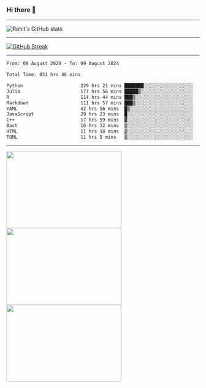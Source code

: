 ### Hi there 👋

<hr/>

![Rohit's GitHub stats](https://github-readme-stats.vercel.app/api?username=RohitRathore1&show_icons=true&theme=transparent)

<hr/>

[![GitHub Streak](http://github-readme-streak-stats.herokuapp.com?user=RohitRathore1&theme=dark&mode=weekly)](https://git.io/streak-stats)

<hr/>

<!--START_SECTION:waka-->

```txt
From: 08 August 2020 - To: 09 August 2024

Total Time: 831 hrs 46 mins

Python                     229 hrs 21 mins ███████░░░░░░░░░░░░░░░░░░   27.57 %
Julia                      177 hrs 56 mins █████▒░░░░░░░░░░░░░░░░░░░   21.39 %
R                          114 hrs 44 mins ███▒░░░░░░░░░░░░░░░░░░░░░   13.80 %
Markdown                   111 hrs 57 mins ███▒░░░░░░░░░░░░░░░░░░░░░   13.46 %
YAML                       42 hrs 56 mins  █▒░░░░░░░░░░░░░░░░░░░░░░░   05.16 %
JavaScript                 29 hrs 23 mins  █░░░░░░░░░░░░░░░░░░░░░░░░   03.53 %
C++                        17 hrs 59 mins  ▓░░░░░░░░░░░░░░░░░░░░░░░░   02.16 %
Bash                       16 hrs 32 mins  ▒░░░░░░░░░░░░░░░░░░░░░░░░   01.99 %
HTML                       11 hrs 18 mins  ▒░░░░░░░░░░░░░░░░░░░░░░░░   01.36 %
TOML                       11 hrs 5 mins   ▒░░░░░░░░░░░░░░░░░░░░░░░░   01.33 %
```

<!--END_SECTION:waka-->

<hr/>

<p>
  <img src="https://wakatime.com/share/@TeAmp0is0N/0205e68a-e5ed-48bf-b870-3c94c1fa77d3.svg" width="300" height="200">
  <img src="https://wakatime.com/share/@TeAmp0is0N/3935ee43-08a3-493e-8b95-60c1f9204b15.svg" width="300" height="200">
  <img src="https://wakatime.com/share/@TeAmp0is0N/8717aacc-7340-44e0-abb1-987dc9823fcd.svg" width="300" height="200">
</p>




